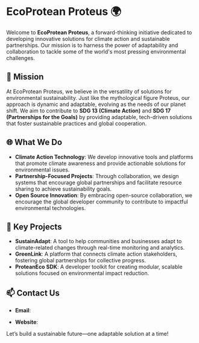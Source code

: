 # EcoProtean Proteus 🌍

Welcome to **EcoProtean Proteus**, a forward-thinking initiative dedicated to developing innovative solutions for climate action and sustainable partnerships. Our mission is to harness the power of adaptability and collaboration to tackle some of the world's most pressing environmental challenges.

## 🌱 Mission

At EcoProtean Proteus, we believe in the versatility of solutions for environmental sustainability. Just like the mythological figure Proteus, our approach is dynamic and adaptable, evolving as the needs of our planet shift. We aim to contribute to **SDG 13 (Climate Action)** and **SDG 17 (Partnerships for the Goals)** by providing adaptable, tech-driven solutions that foster sustainable practices and global cooperation.

## 🌐 What We Do

- **Climate Action Technology**: We develop innovative tools and platforms that promote climate awareness and provide actionable solutions for environmental issues.
- **Partnership-Focused Projects**: Through collaboration, we design systems that encourage global partnerships and facilitate resource sharing to achieve sustainability goals.
- **Open Source Innovation**: By embracing open-source collaboration, we encourage the global developer community to contribute to impactful environmental technologies.

## 🔧 Key Projects

- **SustainAdapt**: A tool to help communities and businesses adapt to climate-related changes through real-time monitoring and analytics.
- **GreenLink**: A platform that connects climate action stakeholders, fostering global partnerships for collective progress.
- **ProteanEco SDK**: A developer toolkit for creating modular, scalable solutions focused on environmental impact reduction.

## 📫 Contact Us

- **Email**: 

- **Website**: 


Let’s build a sustainable future—one adaptable solution at a time!

